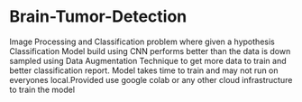 # Brain-Tumor-Detection
Image Processing and Classification problem where given a hypothesis Classification Model build using CNN performs better than the data is down sampled using Data Augmentation Technique to get more data to train and better classification report.
Model takes time to train and may not run on everyones local.Provided use google colab or any other cloud infrastructure to train the model

